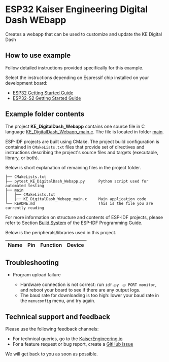 # ESP32 Kaiser Engineering Digital Dash WEbapp

Creates a webapp that can be used to customize and update the KE Digital Dash

## How to use example

Follow detailed instructions provided specifically for this example.

Select the instructions depending on Espressif chip installed on your development board:

- [ESP32 Getting Started Guide](https://docs.espressif.com/projects/esp-idf/en/stable/get-started/index.html)
- [ESP32-S2 Getting Started Guide](https://docs.espressif.com/projects/esp-idf/en/latest/esp32s2/get-started/index.html)


## Example folder contents

The project **KE_DigitalDash_Webapp** contains one source file in C language [KE_DigitalDash_Webapp_main.c](main/KE_DigitalDash_Webapp_main.c). The file is located in folder [main](main).

ESP-IDF projects are built using CMake. The project build configuration is contained in `CMakeLists.txt` files that provide set of directives and instructions describing the project's source files and targets (executable, library, or both).

Below is short explanation of remaining files in the project folder.

```
├── CMakeLists.txt
├── pytest_KE_DigitalDash_Webapp.py      Python script used for automated testing
├── main
│   ├── CMakeLists.txt
│   ├── KE_DigitalDash_Webapp_main.c     Main application code
└── README.md                            This is the file you are currently reading
```

For more information on structure and contents of ESP-IDF projects, please refer to Section [Build System](https://docs.espressif.com/projects/esp-idf/en/latest/esp32/api-guides/build-system.html) of the ESP-IDF Programming Guide.

Below is the peripherals/libraries used in this project.

| Name               | Pin      | Function                 | Device                                     |
| :----------------- | :------: | :----------------------- | :----------------------------------------- |

## Troubleshooting

* Program upload failure

    * Hardware connection is not correct: run `idf.py -p PORT monitor`, and reboot your board to see if there are any output logs.
    * The baud rate for downloading is too high: lower your baud rate in the `menuconfig` menu, and try again.

## Technical support and feedback

Please use the following feedback channels:

* For technical queries, go to the [KaiserEngineering.io](https://kaiserengineering.io/)
* For a feature request or bug report, create a [GitHub issue](https://github.com/KaiserEngineering/DigitalDash-ESP32-S3-Webapp/issues)

We will get back to you as soon as possible.
